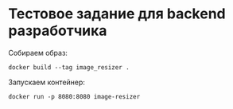 # Тестовое задание для backend разработчика

Собираем образ:

```text
docker build --tag image_resizer .
```

Запускаем контейнер:

```text
docker run -p 8080:8080 image-resizer
```
